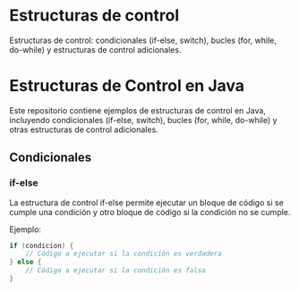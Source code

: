 # Estructuras de control

Estructuras de control: condicionales (if-else, switch), bucles (for, while, do-while) y estructuras de control adicionales.

# Estructuras de Control en Java

Este repositorio contiene ejemplos de estructuras de control en Java, incluyendo condicionales (if-else, switch), bucles (for, while, do-while) y otras estructuras de control adicionales.

## Condicionales

### if-else

La estructura de control if-else permite ejecutar un bloque de código si se cumple una condición y otro bloque de código si la condición no se cumple.

Ejemplo:
```java
if (condicion) {
    // Código a ejecutar si la condición es verdadera
} else {
    // Código a ejecutar si la condición es falsa
}
```

